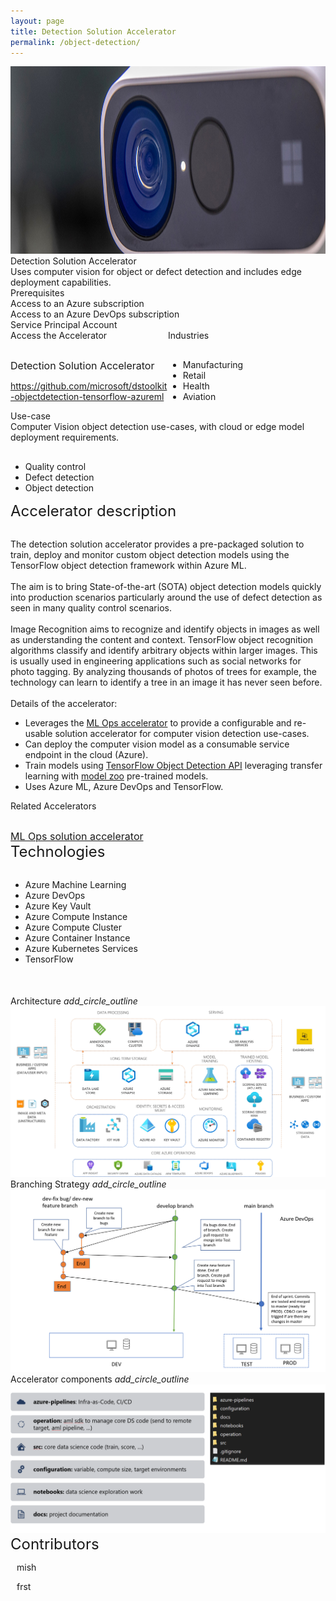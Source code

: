 ```yaml
---
layout: page
title: Detection Solution Accelerator
permalink: /object-detection/
---
```


<div class="object-detection">
    <div class="title-photo">
          <img src="/images/object-detection/CLO19_azureKinectDK_008.jpg" alt="logo" height="300" style="width:100%;">
    </div>
    <div class="title">Detection Solution Accelerator</div>
    <div class="title-description">Uses computer vision for object or defect detection and includes edge deployment capabilities.</div>
    <div class="category">Prerequisites</div>
    <div class="prerequisites">
        <div class="prerequisites-card">Access to an Azure subscription</div>
        <div class="prerequisites-card">Access to an Azure DevOps subscription</div>
        <div class="prerequisites-card">Service Principal Account</div>
    </div>
    <div style="width:100%; display: flex;">
        <div style="width:50%;">
            <div class="category">Access the Accelerator</div>            
            <div class="toolkit-checkbox" style="width:100%; margin-top: 30px;">
                <label class="label" style="font-size:16px;">Detection Solution Accelerator</label>
                <p>
                    <a href="https://github.com/microsoft/dstoolkit-objectdetection-tensorflow-azureml" target="_blank">https://github.com/microsoft/dstoolkit-objectdetection-tensorflow-azureml</a>
                </p>   
            </div>
        </div>
        <div style="width:50%;">
            <div class="category">Industries</div>
            <ul  style="margin-top: 30px;">
                <li>Manufacturing</li>
                <li>Retail</li>
                <li>Health</li>
                <li>Aviation</li>
            </ul>  
        </div>
    </div>
    <div class="category">Use-case</div>
    Computer Vision object detection use-cases, with cloud or edge model deployment requirements.
    <ul style="margin-top: 30px;">
        <li>Quality control</li>
        <li>Defect detection</li>
        <li>Object detection</li>
    </ul>
    <div class="category" style="font-size:24px;">Accelerator description</div>
    <p style="margin-top: 30px; text-decoration: none;">
        The detection solution accelerator provides a pre-packaged solution to train, deploy and monitor custom object detection models using the TensorFlow object detection framework within Azure ML.
        <br/><br/>
        The aim is to bring State-of-the-art (SOTA) object detection models quickly into production scenarios particularly around the use of defect detection as seen in many quality control scenarios.
        <br/><br/>
        Image Recognition aims to recognize and identify objects in images as well as understanding the content and context. TensorFlow object recognition algorithms classify and identify arbitrary objects within larger images. This is usually used in engineering applications such as social networks for photo tagging. By analyzing thousands of photos of trees for example, the technology can learn to identify a tree in an image it has never seen before. 
        <br/><br/>
        Details of the accelerator:
<ul>
    <li>Leverages the <a href="/ml-ops/" target="_blank">ML Ops accelerator</a> to provide a configurable and re-usable solution accelerator for computer vision detection use-cases.</li>
    <li>Can deploy the computer vision model as a consumable service endpoint in the cloud (Azure). </li>
    <li>Train models using <a href="https://github.com/tensorflow/models/tree/master/research/object_detection" target="_blank">TensorFlow Object Detection API</a> leveraging transfer learning with <a href="https://github.com/tensorflow/models/blob/master/research/object_detection/g3doc/tf2_detection_zoo.md" target="_blank">model zoo</a> pre-trained models. </li>
    <li>Uses Azure ML, Azure DevOps and TensorFlow. </li>
</ul>
    </p>
    <div style="width:100%; display: flex;">
        <div style="width:50%;">
            <div class="category">Related Accelerators</div>
            <div class="toolkit-checkbox" style="width:100%; margin-top: 30px;">
                <label style="font-size:16px;">
                    <a href="/ml-ops/" target="_blank">ML Ops solution accelerator</a>
                </label>
            </div>
        </div>
    </div>
    <div class="category" style="font-size:24px;">Technologies</div>
    <ul style="margin-top: 30px;">
        <li>Azure Machine Learning</li>
        <li>Azure DevOps</li>
        <li>Azure Key Vault</li>
        <li>Azure Compute Instance</li>
        <li>Azure Compute Cluster</li>
        <li>Azure Container Instance</li>
        <li>Azure Kubernetes Services</li>
        <li>TensorFlow</li>
    </ul>
    <div style="margin-top:50px;"> 
        <div class="accelerator-acordeon">
            Architecture
            <i class="material-icons" style="margin-bottom:0px; cursor: pointer;">add_circle_outline</i>
        </div>
        <img src="/images/object-detection/Architecture.png" alt="architecture">
        <div class="accelerator-acordeon">
            Branching Strategy
            <i class="material-icons" style="margin-bottom:0px; cursor: pointer;">add_circle_outline</i>
        </div>
        <img src="/images/object-detection/Branching-Strategy.png" alt="Branching Strategy">
        <div class="accelerator-acordeon">
            Accelerator components
            <i class="material-icons" style="margin-bottom:0px; cursor: pointer;">add_circle_outline</i>
        </div>
        <img src="/images/object-detection/Code-blueprint.png" alt="Code blueprint">
    </div>
    <div class="category" style="font-size:24px;">Contributors</div>
    <div class="accelerator-contributors">
        <div class="accelerator-contributor">
            <div class="accelerator-contributor-image"> 
            </div>
            <div style="margin-left:10px;">
                <p class="accelerator-contributor-text">mish</p>
            </div>
        </div>
        <div class="accelerator-contributor">
            <div class="accelerator-contributor-image"> 
            </div>
            <div style="margin-left:10px;">
                <p class="accelerator-contributor-text">frst</p>
            </div>
        </div>
    </div>
</div>
